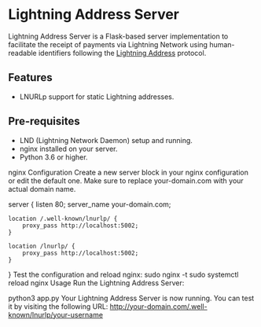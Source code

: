 # Lightning Address Server

Lightning Address Server is a Flask-based server implementation to facilitate the receipt of payments via Lightning Network using human-readable identifiers following the [Lightning Address](https://lightningaddress.com/) protocol.

## Features
- LNURLp support for static Lightning addresses.

## Pre-requisites
- LND (Lightning Network Daemon) setup and running.
- nginx installed on your server.
- Python 3.6 or higher.

nginx Configuration
Create a new server block in your nginx configuration or edit the default one. Make sure to replace your-domain.com with your actual domain name.

server {
    listen 80;
    server_name your-domain.com;

    location /.well-known/lnurlp/ {
        proxy_pass http://localhost:5002;
    }

    location /lnurlp/ {
        proxy_pass http://localhost:5002;
    }
}
Test the configuration and reload nginx:
sudo nginx -t
sudo systemctl reload nginx
Usage
Run the Lightning Address Server:

python3 app.py
Your Lightning Address Server is now running. You can test it by visiting the following URL: http://your-domain.com/.well-known/lnurlp/your-username

